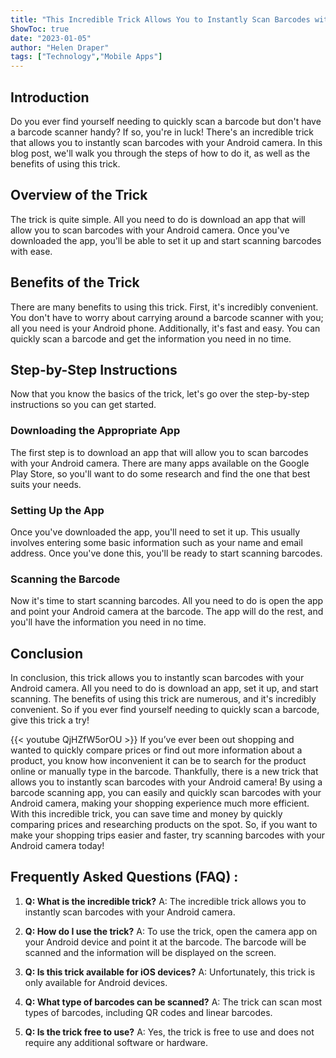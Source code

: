 ```yaml
---
title: "This Incredible Trick Allows You to Instantly Scan Barcodes with Your Android Camera - Here's How!"
ShowToc: true 
date: "2023-01-05"
author: "Helen Draper" 
tags: ["Technology","Mobile Apps"]
---
```

## Introduction 

Do you ever find yourself needing to quickly scan a barcode but don't have a barcode scanner handy? If so, you're in luck! There's an incredible trick that allows you to instantly scan barcodes with your Android camera. In this blog post, we'll walk you through the steps of how to do it, as well as the benefits of using this trick. 

## Overview of the Trick 

The trick is quite simple. All you need to do is download an app that will allow you to scan barcodes with your Android camera. Once you've downloaded the app, you'll be able to set it up and start scanning barcodes with ease. 

## Benefits of the Trick 

There are many benefits to using this trick. First, it's incredibly convenient. You don't have to worry about carrying around a barcode scanner with you; all you need is your Android phone. Additionally, it's fast and easy. You can quickly scan a barcode and get the information you need in no time. 

## Step-by-Step Instructions 

Now that you know the basics of the trick, let's go over the step-by-step instructions so you can get started. 

### Downloading the Appropriate App 

The first step is to download an app that will allow you to scan barcodes with your Android camera. There are many apps available on the Google Play Store, so you'll want to do some research and find the one that best suits your needs. 

### Setting Up the App 

Once you've downloaded the app, you'll need to set it up. This usually involves entering some basic information such as your name and email address. Once you've done this, you'll be ready to start scanning barcodes. 

### Scanning the Barcode 

Now it's time to start scanning barcodes. All you need to do is open the app and point your Android camera at the barcode. The app will do the rest, and you'll have the information you need in no time. 

## Conclusion 

In conclusion, this trick allows you to instantly scan barcodes with your Android camera. All you need to do is download an app, set it up, and start scanning. The benefits of using this trick are numerous, and it's incredibly convenient. So if you ever find yourself needing to quickly scan a barcode, give this trick a try!

{{< youtube QjHZfW5orOU >}} 
If you’ve ever been out shopping and wanted to quickly compare prices or find out more information about a product, you know how inconvenient it can be to search for the product online or manually type in the barcode. Thankfully, there is a new trick that allows you to instantly scan barcodes with your Android camera! By using a barcode scanning app, you can easily and quickly scan barcodes with your Android camera, making your shopping experience much more efficient. With this incredible trick, you can save time and money by quickly comparing prices and researching products on the spot. So, if you want to make your shopping trips easier and faster, try scanning barcodes with your Android camera today!

## Frequently Asked Questions (FAQ) :
1. **Q: What is the incredible trick?** 
A: The incredible trick allows you to instantly scan barcodes with your Android camera.

2. **Q: How do I use the trick?** 
A: To use the trick, open the camera app on your Android device and point it at the barcode. The barcode will be scanned and the information will be displayed on the screen.

3. **Q: Is this trick available for iOS devices?** 
A: Unfortunately, this trick is only available for Android devices.

4. **Q: What type of barcodes can be scanned?** 
A: The trick can scan most types of barcodes, including QR codes and linear barcodes.

5. **Q: Is the trick free to use?** 
A: Yes, the trick is free to use and does not require any additional software or hardware.


